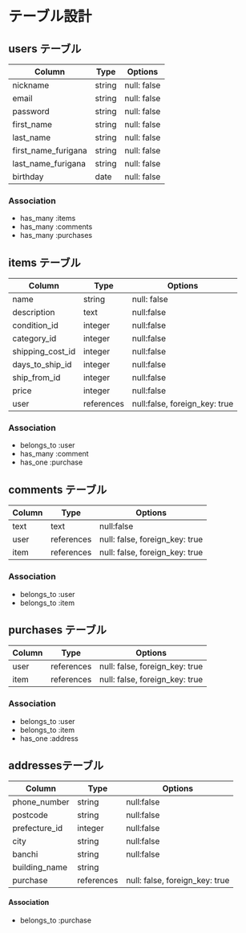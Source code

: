 # テーブル設計

## users テーブル
| Column     | Type      | Options     |
| --------   | ------    | ----------- |
| nickname   | string    | null: false |
| email      | string    | null: false |
| password   | string    | null: false |
| first_name | string      | null: false |
| last_name  | string      | null: false |
| first_name_furigana | string      | null: false |
| last_name_furigana| string      | null: false |
| birthday   | date      | null: false |

### Association
- has_many :items
- has_many :comments
- has_many :purchases


## items テーブル
| Column           | Type      | Options     |
| ---------------  | --------- | ----------- |
| name             | string    | null: false |
| description      | text      | null:false  | 
| condition_id     | integer   | null:false  |
| category_id      | integer   | null:false  |
| shipping_cost_id | integer   | null:false  |
| days_to_ship_id  | integer   | null:false  |
| ship_from_id     | integer   | null:false  |
| price            | integer   | null:false  |
| user             | references | null:false, foreign_key: true|

### Association
- belongs_to :user
- has_many :comment
- has_one :purchase

## comments テーブル
| Column       | Type       | Options                        |
| -------      | ---------- | ------------------------------ |
| text         | text       | null:false                     |
| user         | references | null: false, foreign_key: true |
| item         | references | null: false, foreign_key: true |

### Association
- belongs_to :user
- belongs_to :item


## purchases テーブル
| Column       | Type       | Options                        |
| -------      | ---------- | ------------------------------ |
| user         | references | null: false, foreign_key: true |
| item         | references | null: false, foreign_key: true |

### Association
- belongs_to :user
- belongs_to :item
- has_one :address



## addressesテーブル
| Column         | Type       | Options     |
|--------------- | ---------  | ----------  |
| phone_number   | string     | null:false  |
| postcode       | string     | null:false  |
| prefecture_id  | integer    | null:false  |
| city           | string     | null:false  |
| banchi         | string     | null:false  |
| building_name  | string     | 
| purchase       | references |null: false, foreign_key: true|


#### Association
- belongs_to :purchase